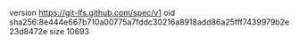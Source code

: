 version https://git-lfs.github.com/spec/v1
oid sha256:8e444e667b710a00775a7fddc30216a8918add86a25fff7439979b2e23d8472e
size 10693
